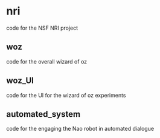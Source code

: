 # nri
code for the NSF NRI project


## woz
code for the overall wizard of oz

## woz_UI
code for the UI for the wizard of oz experiments

## automated_system
code for the engaging the Nao robot in automated dialogue
